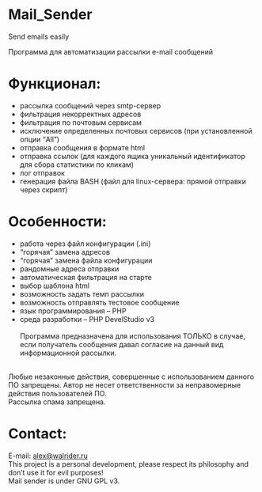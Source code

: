 # Mail_Sender
Send emails easily<br>

Программа для автоматизации рассылки e-mail сообщений

# Функционал:

- рассылка сообщений через smtp-сервер<br>
- фильтрация некорректных адресов<br>
- фильтрация по почтовым сервисам<br>
- исключение определенных почтовых сервисов (при установленной опции “All”)<br>
- отправка сообщения в формате html<br>
- отправка ссылок (для каждого ящика уникальный идентификатор для сбора статистики по кликам)<br>
- лог отправок<br>
- генерация файла BASH (файл для linux-сервера: прямой отправки через скрипт)<br>
# Особенности:

- работа через файл конфигурации (.ini)<br>
- “горячая” замена адресов<br>
- “горячая” замена файла конфигурации<br>
- рандомные адреса отправки<br>
- автоматическая фильтрация на старте<br>
- выбор шаблона html<br>
- возможность задать темп рассылки<br>
- возможность отправлять тестовое сообщение<br>
- язык программирования – PHP<br>
- cреда разработки – PHP DevelStudio v3<br><br>
Программа предназначена для использования ТОЛЬКО в случае, если получатель сообщения давал согласие на данный вид информационной рассылки.
<br>
Любые незаконные действия, совершенные с использованием данного ПО запрещены. Автор не несет ответственности за неправомерные действия пользователей ПО.
<br>
Рассылка спама запрещена.

# Contact:
E-mail: alex@walrider.ru<br>
This project is a personal development, please respect its philosophy and don’t use it for evil purposes!<br>
Mail sender is under GNU GPL v3.<br>

